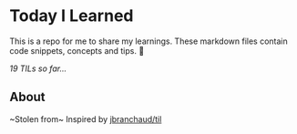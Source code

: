 # Today I Learned
This is a repo for me to share my learnings. These markdown files contain code snippets, concepts and tips. 🧠

_19 TILs so far..._

## About
~Stolen from~ Inspired by [jbranchaud/til](https://github.com/jbranchaud/til)
